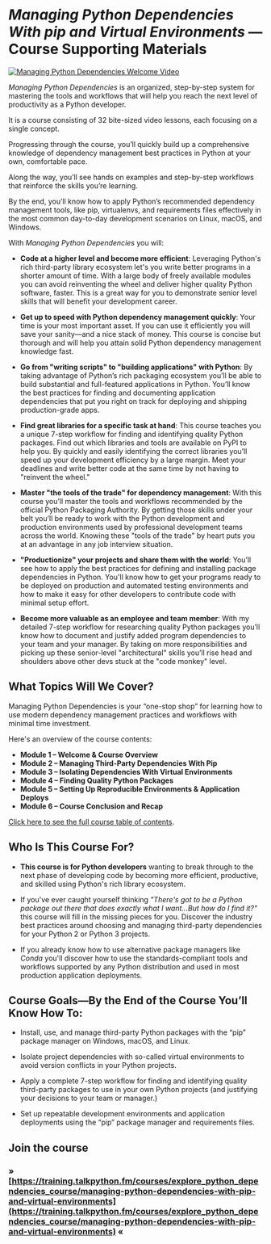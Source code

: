 # *Managing Python Dependencies With pip and Virtual Environments* — Course Supporting Materials

[![Managing Python Dependencies Welcome Video](https://raw.githubusercontent.com/mikeckennedy/managing-python-dependencies-materials/master/images/video.png)](https://training.talkpython.fm/courses/explore_python_dependencies_course/managing-python-dependencies-with-pip-and-virtual-environments)

*Managing Python Dependencies* is an organized, step-by-step system for mastering the tools and workflows that will help you reach the next level of productivity as a Python developer.

It is a course consisting of 32 bite-sized video lessons, each focusing on a single concept.

Progressing through the course, you’ll quickly build up a comprehensive knowledge of dependency management best practices in Python at your own, comfortable pace.

Along the way, you’ll see hands on examples and step-by-step workflows that reinforce the skills you’re learning.

By the end, you’ll know how to apply Python’s recommended dependency management tools, like pip, virtualenvs, and requirements files effectively in the most common day-to-day development scenarios on Linux, macOS, and Windows.

With *Managing Python Dependencies* you will:

* **Code at a higher level and become more efficient**: Leveraging Python's rich third-party library ecosystem let's you write better programs in a shorter amount of time. With a large body of freely available modules you can avoid reinventing the wheel and deliver higher quality Python software, faster. This is a great way for you to demonstrate senior level skills that will benefit your development career.

* **Get up to speed with Python dependency management quickly**: Your time is your most important asset. If you can use it efficiently you will save your sanity—and a nice stack of money. This course is concise but thorough and will help you attain solid Python dependency management knowledge fast.

* **Go from "writing scripts" to "building applications" with Python**: By taking advantage of Python’s rich packaging ecosystem you’ll be able to build substantial and full-featured applications in Python. You’ll know the best practices for finding and documenting application dependencies that put you right on track for deploying and shipping production-grade apps.

* **Find great libraries for a specific task at hand**: This course teaches you a unique 7-step workflow for finding and identifying quality Python packages. Find out which libraries and tools are available on PyPI to help you. By quickly and easily identifying the correct libraries you’ll speed up your development efficiency by a large margin. Meet your deadlines and write better code at the same time by not having to "reinvent the wheel."

* **Master "the tools of the trade" for dependency management**: With this course you’ll master the tools and workflows recommended by the official Python Packaging Authority. By getting those skills under your belt you’ll be ready to work with the Python development and production environments used by professional development teams across the world. Knowing these "tools of the trade" by heart puts you at an advantage in any job interview situation.

* **"Productionize" your projects and share them with the world**: You’ll see how to apply the best practices for defining and installing package dependencies in Python. You'll know how to get your programs ready to be deployed on production and automated testing environments and how to make it easy for other developers to contribute code with minimal setup effort.

* **Become more valuable as an employee and team member**: With my detailed 7-step workflow for researching quality Python packages you’ll know how to document and justify added program dependencies to your team and your manager. By taking on more responsibilities and picking up these senior-level "architectural" skills you’ll rise head and shoulders above other devs stuck at the "code monkey" level.

## What Topics Will We Cover?

Managing Python Dependencies is your “one-stop shop” for learning how to use modern dependency management practices and workflows with minimal time investment.

Here's an overview of the course contents:

* **Module 1 – Welcome & Course Overview**
* **Module 2 – Managing Third-Party Dependencies With Pip**
* **Module 3 – Isolating Dependencies With Virtual Environments**
* **Module 4 – Finding Quality Python Packages**
* **Module 5 – Setting Up Reproducible Environments & Application Deploys**
* **Module 6 – Course Conclusion and Recap**

[Click here to see the full course table of contents](https://training.talkpython.fm/courses/explore_python_dependencies_course/managing-python-dependencies-with-pip-and-virtual-environments#course_outline).

## Who Is This Course For?

* **This course is for Python developers** wanting to break through to the next phase of developing code by becoming more efficient, productive, and skilled using Python's rich library ecosystem.

* If you've ever caught yourself thinking *"There's got to be a Python package out there that does exactly what I want...But how do I find it?"* this course will fill in the missing pieces for you. Discover the industry best practices around choosing and managing third-party dependencies for your Python 2 or Python 3 projects.

* If you already know how to use alternative package managers like *Conda* you'll discover how to use the standards-compliant tools and workflows supported by any Python distribution and used in most production application deployments.

## Course Goals—By the End of the Course You’ll Know How To:

* Install, use, and manage third-party Python packages with the “pip” package manager on Windows, macOS, and Linux.

* Isolate project dependencies with so-called virtual environments to avoid version conflicts in your Python projects.

* Apply a complete 7-step workflow for finding and identifying quality third-party packages to use in your own Python projects (and justifying your decisions to your team or manager.)

* Set up repeatable development environments and application deployments using the “pip” package manager and requirements files.

## Join the course

### » [https://training.talkpython.fm/courses/explore_python_dependencies_course/managing-python-dependencies-with-pip-and-virtual-environments](https://training.talkpython.fm/courses/explore_python_dependencies_course/managing-python-dependencies-with-pip-and-virtual-environments) «

